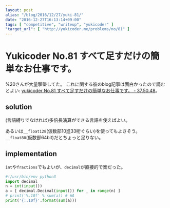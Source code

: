 ```yaml
---
layout: post
alias: "/blog/2016/12/27/yuki-81/"
date: "2016-12-27T16:13:14+09:00"
tags: [ "competitive", "writeup", "yukicoder" ]
"target_url": [ "http://yukicoder.me/problems/no/81" ]
---
```


# Yukicoder No.81 すべて足すだけの簡単なお仕事です。

%20さんが大量撃墜してた。
これに関する彼のblog記事は面白かったので読むとよい: [yukicoder No.81 すべて足すだけの簡単なお仕事です。 - 37.50.48](http://i-i.hatenablog.jp/entry/2016/12/29/021501)。

## solution

(言語縛りでなければ)多倍長演算ができる言語を使えばよい。

あるいは`__float128`(仮数部$10$進$33$桁ぐらい)を使ってもよさそう。
`__float80`(仮数部$64$bit)だとちょっと足りない。

## implementation

`int`や`fractions`でもよいが、`decimal`が直接的で楽だった。

``` python
#!/usr/bin/env python3
import decimal
n = int(input())
a = [ decimal.Decimal(input()) for _ in range(n) ]
# print('%.10f' % sum(a)) # WA
print('{:.10f}'.format(sum(a)))
```
